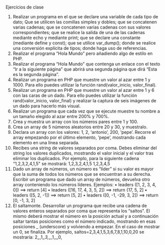 Ejercicios de clase
1. Realizar un programa en el que se declare una variable de cada tipo de dato; Que se
utilicen las comillas simples y dobles; que se concatenen varias cadenas; que se
concatenen varias cadenas con sus valores correspondientes; que se realice la salida de
una de las cadenas mediante echo y mediante print; que se declare una constante
(mediante define y const); que se utilice var_dump(); donde se realice una conversión
explícita de tipos; donde haga uso de referencias.
2. Realizar el programa “Hola Mundo” pero añadiendo algo de estilo en PHP.
3. Realizar el programa “Hola Mundo” que contenga un enlace con el texto “Ir a la
siguiente página” que abrirá una segunda página que dirá “Esta es la segunda página”.
4. Realizar un programa en PHP que muestre un valor al azar entre 1 y 1000. Para ello
puedes utilizar la función rand(valor_inicio, valor_final).
5. Realizar un programa en PHP que muestre un valor al azar entre 1 y 6 con las caras de
un dado. Para ello puedes utilizar la función rand(valor_inicio, valor_final) y realizar la
captura de seis imágenes de un dado para hacerlo más visual.
6. Realizar un programa que cada vez que se ejecute muestre tu nombre a un tamaño
elegido al azar entre 200% y 700%.
7. Crea y muestra un array con los números pares entre 1 y 100.
8. Crea un array de 5 números aleatorios entre 20 y 30, y muestralo.
9. Declara un array con los valores: 1, 2, ‘antonio’, 200, ‘pepe’. Recorre el array empezando
por el último elemento, ‘pepe’, mostrando cada elemento en una línea separada.
10. Recibes una string de valores separados por coma. Debes eliminar del string los valores
duplicados, mostrando el valor inicial y el valor tras eliminar los duplicados. Por
ejemplo, para la siguiente cadena “1,2,3,2,4,1,5" se mostrará:
1,2,3,2,4,1,5
1,2,3,4,5
11. Dado un array de números, un número es “líder” si su valor es mayor que la suma de
todos los números que se encuentran a su derecha. Escribir un programa que dado un
array de números, devuelva otro array conteniendo los números líderes.
Ejemplos:
• leaders ([1, 2, 3, 4, 0]) ==> return [4]
• leaders ([16, 17, 4, 3, 5, 2]) ==> return {17, 5, 2]
• leaders ([5, 2, -1]) ==> return [5, 2]
• leaders ([0, -1, -29, 3, 2]) ==> return [0, -1, 3, 2]
12. El saltamonte.
Desarrollar un programa que recibe una cadena de valores enteros separados por coma
que representa los “saltos". El mismo deberá mostrar el número en la posición actual y
a continuación saltar tantas posiciones como el número indicado, mostrando en esas
posiciones _ (underscore) y volviendo a empezar. En el caso de mostrar un 0, se finaliza.
Por ejemplo, saltos=2,3,4,1,5,3,6,7,8,1,10,0,20 se mostraría:
2,_,_,1,_,3,_,_,_,1,_,0,
